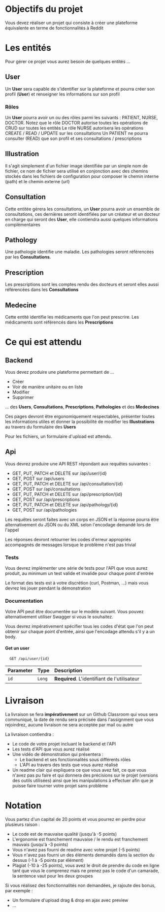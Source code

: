 
# Objectifs du projet

Vous devez réaliser un projet qui consiste à créer une plateforme équivalente en terme de fonctionnalités à Reddit

# Les entités

Pour gérer ce projet vous aurez besoin de quelques entités ...

## User

Un **User** sera capable de s'identifier sur la plateforme et pourra créer son profil (**User**) et renseigner les informations sur son profil

### Rôles

Un **User** pourra avoir un ou des rôles parmi les suivants : PATIENT, NURSE, DOCTOR.
Notez que le rôle DOCTOR autorise toutes les opérations de CRUD sur toutes les entités
Le rôle NURSE autorisera les opérations CREATE / READ / UPDATE sur les consultations
Un PATIENT ne pourra consulter (READ) que son profil et ses consultations / prescriptions

## Illustration

Il s'agit simplement d'un fichier image identifiée par un simple nom de fichier, ce nom de fichier sera utilisé en conjonction avec des chemins stockés dans les fichiers de configuration pour composer le chemin interne (path) et le chemin externe (url)

## Consultation

Cette entitée gèrera les consultations, un **User** pourra avoir un ensemble de consultations, ces dernières seront identifiées par un créateur et un docteur en charge qui seront des **User**, elle contiendra aussi quelques informations complémentaires

## Pathology

Une pathologie identifie une maladie. Les pathologies seront référencées par les **Consultations**.

## Prescription

Les prescriptions sont les comptes rendu des docteurs et seront elles aussi référencées dans les **Consultations**

## Medecine

Cette entité identifie les médicaments que l'on peut prescrire. Les médicaments sont référencés dans les **Prescriptions**

# Ce qui est attendu

## Backend

Vous devez produire une plateforme permettant de ...
- Créer
- Voir de manière unitaire ou en liste
- Modifier
- Supprimer

... des **Users**, **Consultations**, **Prescriptions**, **Pathologies** et des **Medecines**

Ces pages devront être ergonomiquement respectables, présenter toutes les informations utiles et donner la possibilité de modifier les **Illustrations** au travers du formulaire des **Users**

Pour les fichiers, un formulaire d'upload est attendu.

## Api

Vous devrez produire une API REST répondant aux requêtes suivantes :
- GET, PUT, PATCH et DELETE sur /api/user/{id}
- GET, POST sur /api/users
- GET, PUT, PATCH et DELETE sur /api/consultation/{id}
- GET, POST sur /api/consultations
- GET, PUT, PATCH et DELETE sur /api/prescription/{id}
- GET, POST sur /api/prescriptions
- GET, PUT, PATCH et DELETE sur /api/pathology/{id}
- GET, POST sur /api/pathologies

Les requêtes seront faites avec un corps en JSON et la réponse pourra être alternativement du JSON ou du XML selon l'encodage demandé lors de l'appel

Les réponses devront retourner les codes d'erreur appropriés accompagnés de messages lorsque le problème n'est pas trivial

### Tests
Vous devrez implémenter une série de tests pour l'API que vous aurez produit, au minimum un test valide et invalide pour chaque point d'entrée

Le format des tests est à votre discrétion (curl, Postman, ...) mais vous devrez les jouer pendant la démonstration

### Documentation

Votre API peut être documentée sur le modèle suivant. Vous pouvez alternativement utiliser Swagger si vous le souhaitez.

Vous devrez impérativement spécifier tous les codes d'état que l'on peut obtenir sur chaque point d'entrée, ainsi que l'encodage attendu s'il y a un body.

#### Get un user

```http
  GET /api/user/{id}
```

| Parameter | Type     | Description                                  |
| :-------- | :------- |:---------------------------------------------|
|   `id`    | `Long`   | **Required**. L'identifiant de l'utilisateur |


# Livraison

La livraison se fera **impérativement** sur un Github Classroom qui vous sera communiqué, la date de rendu sera précisée dans l'assignment que vous rejoindrez, aucune livraison ne sera acceptée par mail ou autre

La livraison contiendra :
- Le code de votre projet incluant le backend et l'API
- Les tests d'API que vous aurez réalisé
- Une vidéo de démonstration qui présentera :
    - Le backend et ses fonctionnalités sous différents rôles
    - L'API au travers des tests que vous aurez réalisé
- Un readme clair qui expliquera ce que vous avez fait, ce que vous n'avez pas pu faire et qui donnera des précisions sur le projet (versions des outils utilisées) ainsi que les manipulations à effectuer afin que je puisse faire tourner votre projet sans problème

# Notation

Vous partez d'un capital de 20 points et vous pourrez en perdre pour plusieurs raison :
- Le code est de mauvaise qualité (jusqu'à -5 points)
- L'ergonomie est franchement mauvaise / le rendu est franchement mauvais (jusqu'à -3 points)
- Vous n'avez pas fourni de readme avec votre projet (-5 points)
- Vous n'avez pas fourni un des éléments demandés dans la section du dessus (-1 à -5 points par élément)
- Plagiat (-10 à -25 points), vous avez le droit de prendre du code en ligne tant que vous le comprenez mais ne prenez pas le code d'un camarade, la sentence vaut pour les deux groupes

Si vous réalisez des fonctionnalités non demandées, je rajoute des bonus, par exemple :
- Un formulaire d'upload drag & drop en ajax avec preview
- ...
